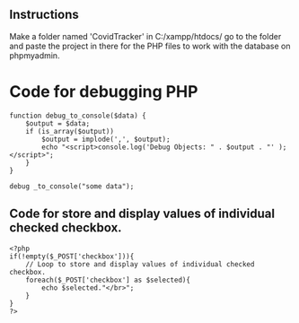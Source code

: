 ## Instructions

Make a folder named 'CovidTracker' in C:/xampp/htdocs/
go to the folder and paste the project in there for the PHP files to work with the database on phpmyadmin. 

# Code for debugging PHP

	function debug_to_console($data) {
		$output = $data;
		if (is_array($output))
			$output = implode(',', $output);
			echo "<script>console.log('Debug Objects: " . $output . "' );</script>";
		}
	}

	debug _to_console("some data");


## Code for store and display values of individual checked checkbox.
	
	<?php
    if(!empty($_POST['checkbox'])){
        // Loop to store and display values of individual checked checkbox.
        foreach($_POST['checkbox'] as $selected){
            echo $selected."</br>";
        }
    }
	?> 
